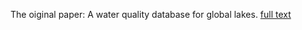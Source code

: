 The oiginal paper: A water quality database for global lakes. [full text](https://www.sciencedirect.com/science/article/pii/S0921344923005359)

